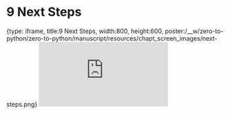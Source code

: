 # 9 Next Steps
 
{type: iframe, title:9 Next Steps, width:800, height:600, poster:/__w/zero-to-python/zero-to-python/manuscript/resources/chapt_screen_images/next-steps.png}
![](https://genomicscafe.github.io/zero-to-python/next-steps.html)
 

 
